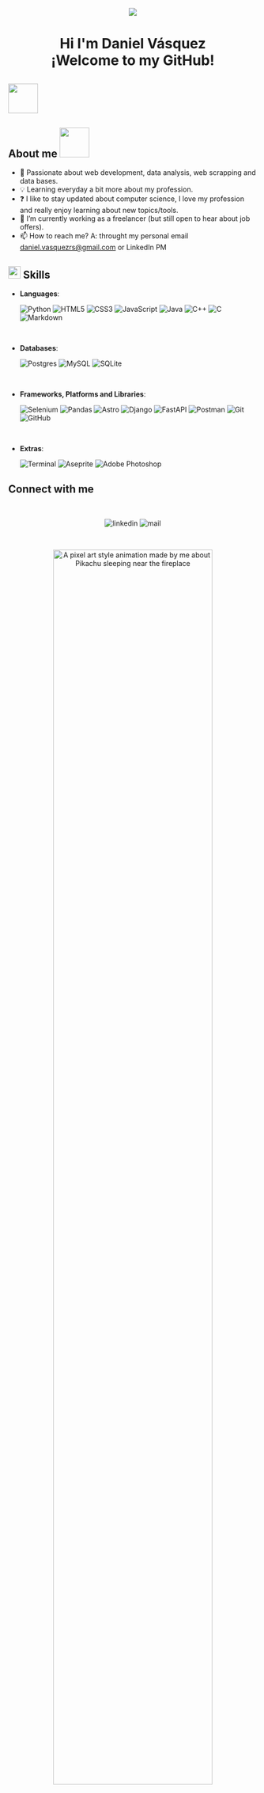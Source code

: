 <!-- Typing Animation -->
<p align="center">
  <a href="https://github.com/DenverCoder1/readme-typing-svg"><img src="https://readme-typing-svg.herokuapp.com?font=Time+New+Roman&color=cyan&size=25&center=true&vCenter=true&width=600&height=50&lines=Web+Scrapping,;Web+Development,;Data+Analysis,;Active+Learner/Researcher,"></a>
</p>

<h1 align="center">
Hi I'm Daniel Vásquez <br> ¡Welcome to my GitHub!
</h1>

<!-- About Me -->
## <img src = "https://github.com/7oSkaaa/7oSkaaa/blob/main/Images/about_me.gif?raw=true" width = 60>
## About me <img src="https://i.giphy.com/media/v1.Y2lkPTc5MGI3NjExM3cxcjc5M2gzemZydnJxc2VpMjhkb2NvNG85cHllZjQ3czRtajc0eiZlcD12MV9pbnRlcm5hbF9naWZfYnlfaWQmY3Q9cw/MRi1TxUTqiWWFNKZ88/giphy.gif" width=60>
<ul>
  <li>👀 Passionate about web development, data analysis, web scrapping and data bases.</li>
  <li>💡 Learning everyday a bit more about my profession.</li>   
  <li>❓ I like to stay updated about computer science, I love my profession and really enjoy learning about new topics/tools.</li>
  <li>🌱 I’m currently working as a freelancer (but still open to hear about job offers).</li>
  <li>📫 How to reach me? A: throught my personal email <a href="mailto:daniel.vasquezrs@gmail.com" target="_blank">daniel.vasquezrs@gmail.com</a> or LinkedIn PM</li>
</ul>

<!-- Skills -->
## <img src="https://media2.giphy.com/media/QssGEmpkyEOhBCb7e1/giphy.gif?cid=ecf05e47a0n3gi1bfqntqmob8g9aid1oyj2wr3ds3mg700bl&rid=giphy.gif" width ="25"><b> Skills</b>
<p align="center">
  
- **Languages**:
  
  ![Python](https://img.shields.io/badge/Python%20-%2314354C.svg?style=for-the-badge&logo=python&logoColor=white)
  ![HTML5](https://img.shields.io/badge/HTML5%20-%23E34F26.svg?style=for-the-badge&logo=html5&logoColor=white)
  ![CSS3](https://img.shields.io/badge/CSS%20-%231572B6.svg?style=for-the-badge&logo=css3&logoColor=white)
  ![JavaScript](https://img.shields.io/badge/JavaScript%20-%23F7DF1E.svg?style=for-the-badge&logo=javascript&logoColor=black)
  ![Java](https://img.shields.io/badge/java-%23ED8B00.svg?style=for-the-badge&logo=openjdk&logoColor=white)
  ![C++](https://img.shields.io/badge/C++%20-%2300599C.svg?style=for-the-badge&logo=c%2B%2B&logoColor=white)
  ![C](https://img.shields.io/badge/C%20-%232370ED.svg?style=for-the-badge&logo=c&logoColor=white)
  ![Markdown](https://img.shields.io/badge/markdown-%23000000.svg?style=for-the-badge&logo=markdown&logoColor=white)

<br>   
    
- **Databases**:

  ![Postgres](https://img.shields.io/badge/postgres-%23316192.svg?style=for-the-badge&logo=postgresql&logoColor=white)
  ![MySQL](https://img.shields.io/badge/mysql-4479A1.svg?style=for-the-badge&logo=mysql&logoColor=white)
  ![SQLite](https://img.shields.io/badge/sqlite-%2307405e.svg?style=for-the-badge&logo=sqlite&logoColor=white)
    
<br>

- **Frameworks, Platforms and Libraries**:
  
    ![Selenium](https://img.shields.io/badge/-selenium-%43B02A?style=for-the-badge&logo=selenium&logoColor=white)
    ![Pandas](https://img.shields.io/badge/pandas-%23150458.svg?style=for-the-badge&logo=pandas&logoColor=white)
    ![Astro](https://img.shields.io/badge/astro-%232C2052.svg?style=for-the-badge&logo=astro&logoColor=white)
    ![Django](https://img.shields.io/badge/django-%23092E20.svg?style=for-the-badge&logo=django&logoColor=white)
    ![FastAPI](https://img.shields.io/badge/FastAPI-005571?style=for-the-badge&logo=fastapi)
    ![Postman](https://img.shields.io/badge/Postman-FF6C37?style=for-the-badge&logo=postman&logoColor=white)
    ![Git](https://img.shields.io/badge/git-%23F05033.svg?style=for-the-badge&logo=git&logoColor=white)
    ![GitHub](https://img.shields.io/badge/github-%23121011.svg?style=for-the-badge&logo=github&logoColor=white)

<br>

- **Extras**:

    ![Terminal](https://img.shields.io/badge/Terminal-%23054020?style=for-the-badge&logo=gnu-bash&logoColor=white)
    ![Aseprite](https://img.shields.io/badge/Aseprite-FFFFFF?style=for-the-badge&logo=Aseprite&logoColor=#7D929E)
    ![Adobe Photoshop](https://img.shields.io/badge/adobe%20photoshop-%2331A8FF.svg?style=for-the-badge&logo=adobe%20photoshop&logoColor=white)

</p>

<!-- Contact -->
## Connect with me

<br>

<p align="center">

<a href="https://linkedin.com/in/daniel-vasquez-r/" target="_blank" style="text-decoration:none;">
<img src="https://img.shields.io/badge/linkedin:  daniel vásquez r-%2300acee.svg?color=405DE6&style=for-the-badge&logo=linkedin&logoColor=white" alt=linkedin />
</a>

<a href="mailto:daniel.vasquezrs@gmail.com" target="_blank" style="text-decoration:none;">
<img src="https://img.shields.io/badge/daniel.vasquezrs@gmail.com-%23EA4335.svg?style=for-the-badge&logo=gmail&logoColor=white" alt=mail />
</a>

</p>

<br>

<!-- Footer -->
<p align="center">
<img src="https://i.giphy.com/media/v1.Y2lkPTc5MGI3NjExcmZzeXJpeTVhejJ3NjF3bDU4bWFjaXl3NzFkNWZneGNxMzA5eHJudyZlcD12MV9pbnRlcm5hbF9naWZfYnlfaWQmY3Q9Zw/l6E8dSg35PoAZhfA5D/giphy.gif" width="80%" alt=" A pixel art style animation made by me about Pikachu sleeping near the fireplace"> 
</p>
